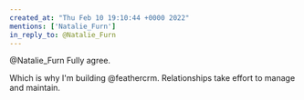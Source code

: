 ```yaml
---
created_at: "Thu Feb 10 19:10:44 +0000 2022"
mentions: ['Natalie_Furn']
in_reply_to: @Natalie_Furn
---
```


@Natalie_Furn Fully agree. 

Which is why I'm building @feathercrm. Relationships take effort to manage and maintain.